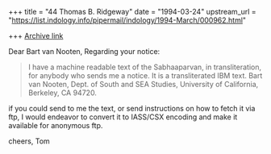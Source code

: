+++
title = "44 Thomas B. Ridgeway"
date = "1994-03-24"
upstream_url = "https://list.indology.info/pipermail/indology/1994-March/000962.html"

+++
[Archive link](https://list.indology.info/pipermail/indology/1994-March/000962.html)

Dear Bart van Nooten,
  Regarding your notice:
> 
>  I have a machine readable text of the Sabhaaparvan, in transliteration, 
> for anybody who sends me a notice.  It is a transliterated IBM text.
> Bart van Nooten, Dept. of South and SEA Studies, University of California, Berkeley, CA 94720.
>  
> 
  if you could send to me the text, or send instructions on how to fetch it
via ftp, I would endeavor to convert it to IASS/CSX encoding and make it
available for anonymous ftp.

cheers,
Tom





